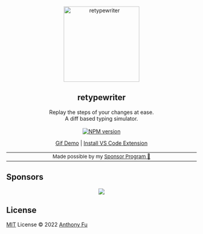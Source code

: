 
<br>
<p align="center">
<img src="https://user-images.githubusercontent.com/11247099/194190772-8bfba8fa-e500-494c-9a71-6a47c646ef12.svg" alt="retypewriter" height="200" width="200"/>
</p>

<h2 align="center">
retypewriter
</h2>

<p align="center">
Replay the steps of your changes at ease.
<br>A diff based typing simulator.
<br>
<br>
<a href="https://www.npmjs.com/package/retypewriter" target="__blank"><img src="https://img.shields.io/npm/v/retypewriter?label=" alt="NPM version"></a>
</p>

<p align="center">
<a href="https://twitter.com/antfu7/status/1505236765447458817">Gif Demo</a> | 
<a href="">Install VS Code Extension</a> 
</p>

<div align="center">
<table>
<tbody>
<td align="center">
<img width="2000" height="0"><br>
<sub>Made possible by my <a href="https://github.com/sponsors/antfu">Sponsor Program 💖</a></sub><br>
<img width="2000" height="0">
</td>
</tbody>
</table>
</div>

## Sponsors

<p align="center">
  <a href="https://cdn.jsdelivr.net/gh/antfu/static/sponsors.svg">
    <img src='https://cdn.jsdelivr.net/gh/antfu/static/sponsors.svg'/>
  </a>
</p>

## License

[MIT](./LICENSE) License © 2022 [Anthony Fu](https://github.com/antfu)
